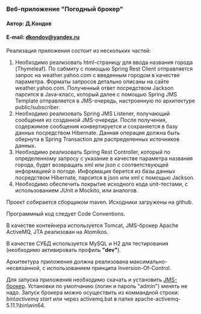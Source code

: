 ### Веб-приложение "Погодный брокер"

#### Автор: Д.Кондов

#### E-mail: dkondov@yandex.ru

Реализация приложения состоит из нескольких частей:
1.	Необходимо реализовать html-страницу для ввода названия города (Thymeleaf). По сабмиту с помощью Spring Rest Client отправляется запрос на weather.yahoo.com с введенным городом в качестве параметра. Форматы запросов детально описаны на сайте weather.yahoo.com. Полученный ответ посредством Jackson парсится в Java-класс, который далее с помощью Spring JMS Template отправляется в JMS-очередь, настроенную по архитектуре public/subscriber.
2.	Необходимо реализовать Spring JMS Listener, получающий сообщения из созданной JMS-очереди. После получения, содержимое сообщения конвертируется и сохраняется в базу данных посредством Hibernate. Данная операция должна быть обернута в Spring Transaction для распределенных источников данных.
3.	Необходимо реализовать Spring Rest Controller, который по определенному запросу с указание в качестве параметра названия города, будет возвращать xml или json с соответствующей информацией о погоде. Информация берется из базы данных посредством Hibernate, парсится в json или xml с помощью Jackson.
4.	Необходимо обеспечить покрытие исходного кода unit-тестами, с использованием JUnit и Mockito, или аналогов.

Проект собирается сборщиком maven. Исходники загружены на github.

Программный код следует Code Conventions.

В качестве контейнера используется Tomcat, JMS-брокер Apache ActiveMQ, JTA реализован на Atomikos.

В качестве СУБД используется MySQL и H2 для тестирования (необходимо активировать профиль **"dev"**).

Архитектура приложения должна реализована максимально-несвязанной, с использованием принципа Inversion-Of-Control.

Для запуска приложения необходимо скачать и установить [JMS-брокер](http://activemq.apache.org/activemq-5153-release.html). 
Установки по умолчанию (логин и пароль "admin") менять не надо.
Запуск брокера можно осуществить из коммандной строки: _bin\activemq_ _start_ или через activemq.bat в папке apache-activemq-5.11.1\bin\win64.